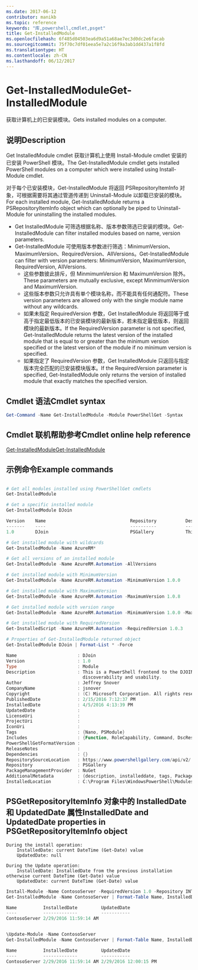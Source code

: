 ```yaml
---
ms.date: 2017-06-12
contributor: manikb
ms.topic: reference
keywords: "库,powershell,cmdlet,psget"
title: Get-InstalledModule
ms.openlocfilehash: 6f485d04503ea6d9a51a68ae7ec3d0dc2e6facab
ms.sourcegitcommit: 75f70c7df01eea5e7a2c16f9a3ab1dd437a1f8fd
ms.translationtype: HT
ms.contentlocale: zh-CN
ms.lasthandoff: 06/12/2017
---
```

# <a name="get-installedmodule"></a><span data-ttu-id="5dff1-103">Get-InstalledModule</span><span class="sxs-lookup"><span data-stu-id="5dff1-103">Get-InstalledModule</span></span>

<span data-ttu-id="5dff1-104">获取计算机上的已安装模块。</span><span class="sxs-lookup"><span data-stu-id="5dff1-104">Gets installed modules on a computer.</span></span>

## <a name="description"></a><span data-ttu-id="5dff1-105">说明</span><span class="sxs-lookup"><span data-stu-id="5dff1-105">Description</span></span>

<span data-ttu-id="5dff1-106">Get InstalledModule cmdlet 获取计算机上使用 Install-Module cmdlet 安装的已安装 PowerShell 模块。</span><span class="sxs-lookup"><span data-stu-id="5dff1-106">The Get-InstalledModule cmdlet gets installed PowerShell modules on a computer which were installed using Install-Module cmdlet.</span></span>

<span data-ttu-id="5dff1-107">对于每个已安装模块，Get-InstalledModule 将返回 PSRepositoryItemInfo 对象，可根据需要将其通过管道传递到 Uninstall-Module 以卸载已安装的模块。</span><span class="sxs-lookup"><span data-stu-id="5dff1-107">For each installed module, Get-InstalledModule returns a PSRepositoryItemInfo object which can optionally be piped to Uninstall-Module for uninstalling the installed modules.</span></span>

- <span data-ttu-id="5dff1-108">Get InstalledModule 可筛选根据名称、版本参数筛选已安装的模块。</span><span class="sxs-lookup"><span data-stu-id="5dff1-108">Get-InstalledModule can filter installed modules based on name, version parameters.</span></span>
- <span data-ttu-id="5dff1-109">Get-InstalledModule 可使用版本参数进行筛选：MinimumVersion、MaximumVersion、RequiredVersion、AllVersions。</span><span class="sxs-lookup"><span data-stu-id="5dff1-109">Get-InstalledModule can filter with version parameters: MinimumVersion, MaximumVersion, RequiredVersion, AllVersions.</span></span>
  - <span data-ttu-id="5dff1-110">这些参数彼此排斥，但 MinmimumVersion 和 MaximumVersion 除外。</span><span class="sxs-lookup"><span data-stu-id="5dff1-110">These parameters are mutually exclusive, except MinmimumVersion and MaximumVersion.</span></span>
  - <span data-ttu-id="5dff1-111">这些版本参数只允许具有单个模块名称，而不能具有任何通配符。</span><span class="sxs-lookup"><span data-stu-id="5dff1-111">These version parameters are allowed only with the single module name without any wildcards.</span></span>
  - <span data-ttu-id="5dff1-112">如果未指定 RequiredVersion 参数，Get InstalledModule 将返回等于或高于指定最低版本的已安装模块的最新版本，若未指定最低版本，则返回模块的最新版本。</span><span class="sxs-lookup"><span data-stu-id="5dff1-112">If the RequiredVersion parameter is not specified, Get-InstalledModule returns the latest version of the installed module that is equal to or greater than the minimum version specified or the latest version of the module if no minimum version is specified.</span></span> 
  - <span data-ttu-id="5dff1-113">如果指定了 RequiredVersion 参数，Get InstalledModule 只返回与指定版本完全匹配的已安装模块版本。</span><span class="sxs-lookup"><span data-stu-id="5dff1-113">If the RequiredVersion parameter is specified, Get-InstalledModule only returns the version of installed module that exactly matches the specified version.</span></span>

## <a name="cmdlet-syntax"></a><span data-ttu-id="5dff1-114">Cmdlet 语法</span><span class="sxs-lookup"><span data-stu-id="5dff1-114">Cmdlet syntax</span></span>
```powershell
Get-Command -Name Get-InstalledModule -Module PowerShellGet -Syntax
```

## <a name="cmdlet-online-help-reference"></a><span data-ttu-id="5dff1-115">Cmdlet 联机帮助参考</span><span class="sxs-lookup"><span data-stu-id="5dff1-115">Cmdlet online help reference</span></span>

[<span data-ttu-id="5dff1-116">Get-InstalledModule</span><span class="sxs-lookup"><span data-stu-id="5dff1-116">Get-InstalledModule</span></span>](http://go.microsoft.com/fwlink/?LinkId=526863)

## <a name="example-commands"></a><span data-ttu-id="5dff1-117">示例命令</span><span class="sxs-lookup"><span data-stu-id="5dff1-117">Example commands</span></span>

```powershell

# Get all modules installed using PowerShellGet cmdlets
Get-InstalledModule

# Get a specific installed module
Get-InstalledModule DJoin

Version    Name                                Repository           Description
-------    ----                                ----------           -----------
1.0        DJoin                               PSGallery            This is a PowerShell frontend to the DJOIN.exe c...

# Get installed module with wildcards
Get-InstalledModule -Name AzureRM*

# Get all versions of an installed module
Get-InstalledModule -Name AzureRM.Automation -AllVersions

# Get installed module with MinimumVersion
Get-InstalledModule -Name AzureRM.Automation -MinimumVersion 1.0.0

# Get installed module with MaximumVersion
Get-InstalledModule -Name AzureRM.Automation -MaximumVersion 1.0.8

# Get installed module with version range
Get-InstalledModule -Name AzureRM.Automation -MinimumVersion 1.0.0 -MaximumVersion 1.0.8

# Get installed module with RequiredVersion
Get-InstalledScript -Name AzureRM.Automation -RequiredVersion 1.0.3

# Properties of Get-InstalledModule returned object
Get-InstalledModule DJoin | Format-List * -Force

Name                       : DJoin
Version                    : 1.0
Type                       : Module
Description                : This is a PowerShell frontend to the DJOIN.exe command which provides better
                             discoverability and usability.
Author                     : Jeffrey Snover
CompanyName                : jsnover
Copyright                  : (C) Microsoft Corporation. All rights reserved.
PublishedDate              : 2/15/2016 7:12:37 PM
InstalledDate              : 4/5/2016 4:13:39 PM
UpdatedDate                :
LicenseUri                 :
ProjectUri                 :
IconUri                    :
Tags                       : {Nano, PSModule}
Includes                   : {Function, RoleCapability, Command, DscResource...}
PowerShellGetFormatVersion :
ReleaseNotes               :
Dependencies               : {}
RepositorySourceLocation   : https://www.powershellgallery.com/api/v2/
Repository                 : PSGallery
PackageManagementProvider  : NuGet
AdditionalMetadata         : {description, installeddate, tags, PackageManagementProvider...}
InstalledLocation          : C:\Program Files\WindowsPowerShell\Modules\DJoin\1.0

```



## <a name="installeddate-and-updateddate-properties-in-psgetrepositoryiteminfo-object"></a><span data-ttu-id="5dff1-118">PSGetRepositoryItemInfo 对象中的 InstalledDate 和 UpdatedDate 属性</span><span class="sxs-lookup"><span data-stu-id="5dff1-118">InstalledDate and UpdatedDate properties in PSGetRepositoryItemInfo object</span></span>

    During the install operation:
        InstalledDate: current DateTime (Get-Date) value
        UpdatedDate: null

    During the Update operation:
        InstalledDate: InstalledDate from the previous installation otherwise current DateTime (Get-Date) value
        UpdatedDate: current DateTime (Get-Date) value

```powershell
Install-Module -Name ContosoServer -RequiredVersion 1.0 -Repository INT
Get-InstalledModule -Name ContosoServer | Format-Table Name, InstalledDate, UpdatedDate

Name          InstalledDate         UpdatedDate
----          -------------         -----------
ContosoServer 2/29/2016 11:59:14 AM


\Update-Module -Name ContosoServer
Get-InstalledModule -Name ContosoServer | Format-Table Name, InstalledDate, UpdatedDate

Name          InstalledDate         UpdatedDate
----          -------------         -----------
ContosoServer 2/29/2016 11:59:14 AM 2/29/2016 12:00:15 PM
```

